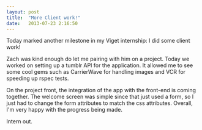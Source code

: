 ```yaml
---
layout: post
title:  "More Client work!"
date:   2013-07-23 2:16:50
---
```


Today marked another milestone in my Viget internship: I did some client work!

Zach was kind enough do let me pairing with him on a project. Today we worked on setting up a tumblr API for the 
application. It allowed me to see some cool gems such as CarrierWave for handling images and VCR for speeding up 
rspec tests. 

On the project front, the integration of the app with the front-end is coming together. The welcome screen was 
simple since that just used a form, so I just had to change the form attributes to match the css attributes. 
Overall, I'm very happy with the progress being made.

Intern out.
